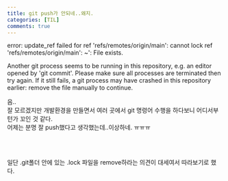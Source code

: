 ```yaml
---
title: git push가 안되네..왜지.
categories: [TIL]
comments: true
--- 
```


error: update_ref failed for ref 'refs/remotes/origin/main': cannot lock ref 'refs/remotes/origin/main': ~': File exists.

Another git process seems to be running in this repository, e.g.
an editor opened by 'git commit'. Please make sure all processes
are terminated then try again. If it still fails, a git process
may have crashed in this repository earlier:
remove the file manually to continue.  

음..  
잘 모르겠지만 개발환경을 만들면서 여러 곳에서 git 명령어 수행을 하다보니 어디서부턴가 꼬인 것 같다.  
어제는 분명 잘 push했다고 생각했는데..이상하네.  ㅠㅠㅠ

<br>
<br>

일단 .git폴더 안에 있는 .lock 파일을 remove하라는 의견이 대세여서 따라보기로 했다.  
